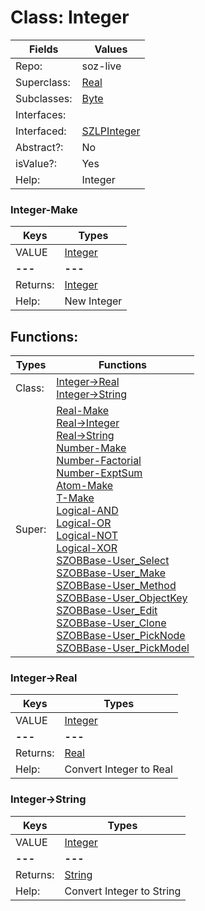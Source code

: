 
# Class:	Integer

| Fields | Values |
| --------- | --------- |
| Repo: | soz-live |
| Superclass: | [Real](Real.html) |
| Subclasses: | [Byte](Byte.html) |
| Interfaces: |  |
| Interfaced: | [SZLPInteger](SZLPInteger.html) |
| Abstract?: | No |
| isValue?: | Yes |
| Help: | Integer |

### Integer-Make

| Keys | Types |
| --------- | --------- |
| VALUE | [Integer](Integer.html) |
| **---** | **---** |
| Returns: | [Integer](Integer.html) |
| Help: | New Integer |


## Functions:

| Types | Functions |
| --------- | --------- |
| Class: | [Integer->Real](#Integer->Real) <br> [Integer->String](#Integer->String) |
| Super: | [Real-Make](Real.html) <br> [Real->Integer](Real.html) <br> [Real->String](Real.html) <br> [Number-Make](Number.html) <br> [Number-Factorial](Number.html) <br> [Number-ExptSum](Number.html) <br> [Atom-Make](Atom.html) <br> [T-Make](T.html) <br> [Logical-AND](Logical.html) <br> [Logical-OR](Logical.html) <br> [Logical-NOT](Logical.html) <br> [Logical-XOR](Logical.html) <br> [SZOBBase-User_Select](SZOBBase.html) <br> [SZOBBase-User_Make](SZOBBase.html) <br> [SZOBBase-User_Method](SZOBBase.html) <br> [SZOBBase-User_ObjectKey](SZOBBase.html) <br> [SZOBBase-User_Edit](SZOBBase.html) <br> [SZOBBase-User_Clone](SZOBBase.html) <br> [SZOBBase-User_PickNode](SZOBBase.html) <br> [SZOBBase-User_PickModel](SZOBBase.html) |


### Integer->Real

| Keys | Types |
| --------- | --------- |
| VALUE | [Integer](Integer.html) |
| **---** | **---** |
| Returns: | [Real](Real.html) |
| Help: | Convert Integer to Real |

### Integer->String

| Keys | Types |
| --------- | --------- |
| VALUE | [Integer](Integer.html) |
| **---** | **---** |
| Returns: | [String](String.html) |
| Help: | Convert Integer to String |

